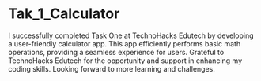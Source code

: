 # Tak_1_Calculator
I successfully completed Task One at TechnoHacks Edutech by developing a user-friendly calculator app. This app efficiently performs basic math operations, providing a seamless experience for users. Grateful to TechnoHacks Edutech for the opportunity and support in enhancing my coding skills. Looking forward to more learning and challenges.
